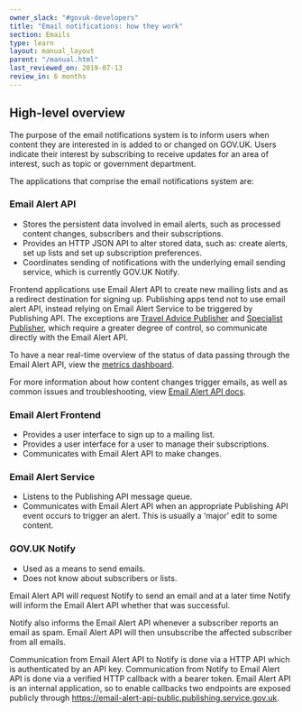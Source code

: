 ```yaml
---
owner_slack: "#govuk-developers"
title: "Email notifications: how they work"
section: Emails
type: learn
layout: manual_layout
parent: "/manual.html"
last_reviewed_on: 2019-07-13
review_in: 6 months
---
```


## High-level overview

The purpose of the email notifications system is to inform users when
content they are interested in is added to or changed on GOV.UK. Users
indicate their interest by subscribing to receive updates for an area of
interest, such as topic or government department.

The applications that comprise the email notifications system are:

### Email Alert API

* Stores the persistent data involved in email alerts, such as processed
  content changes, subscribers and their subscriptions.
* Provides an HTTP JSON API to alter stored data, such as: create alerts,
  set up lists and set up subscription preferences.
* Coordinates sending of notifications with the underlying email sending
  service, which is currently GOV.UK Notify.

Frontend applications use Email Alert API to create new mailing lists and
as a redirect destination for signing up. Publishing apps tend not to use
email alert API, instead relying on Email Alert Service to be triggered
by Publishing API. The exceptions are [Travel Advice Publisher] and
[Specialist Publisher], which require a greater degree of control, so
communicate directly with the Email Alert API.

To have a near real-time overview of the status of data passing through
the Email Alert API, view the [metrics dashboard][dashboard].

For more information about how content changes trigger emails, as well as
common issues and troubleshooting, view [Email Alert API docs].

### Email Alert Frontend

* Provides a user interface to sign up to a mailing list.
* Provides a user interface for a user to manage their subscriptions.
* Communicates with Email Alert API to make changes.

### Email Alert Service

* Listens to the Publishing API message queue.
* Communicates with Email Alert API when an appropriate Publishing API
  event occurs to trigger an alert. This is usually a ‘major’ edit to
  some content.

### GOV.UK Notify

* Used as a means to send emails.
* Does not know about subscribers or lists.

Email Alert API will request Notify to send an email and at a later time
Notify will inform the Email Alert API whether that was successful.

Notify also informs the Email Alert API whenever a subscriber reports
an email as spam. Email Alert API will then unsubscribe the affected
subscriber from all emails.

Communication from Email Alert API to Notify is done via a HTTP API
which is authenticated by an API key. Communication from Notify to Email
Alert API is done via a verified HTTP callback with a bearer token.
Email Alert API is an internal application, so to enable callbacks two
endpoints are exposed publicly through
<https://email-alert-api-public.publishing.service.gov.uk>.

[dashboard]: https://grafana.publishing.service.gov.uk/dashboard/file/email_alert_api.json?refresh=10s&orgId=1
[Email Alert API docs]: /apis/email-alert-api/troubleshooting.html
[Specialist Publisher]: /apps/specialist-publisher.html
[Travel Advice Publisher]: /apps/travel-advice-publisher.html
